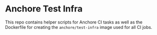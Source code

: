 # Anchore Test Infra

This repo contains helper scripts for Anchore CI tasks as well as the Dockerfile for creating the `anchore/test-infra` image used for all CI jobs.